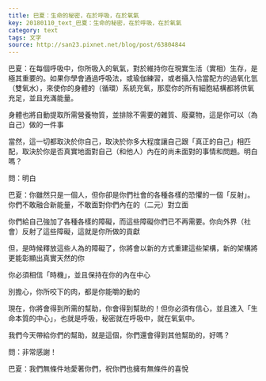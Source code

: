 ```yaml
---
title: 巴夏：生命的秘密，在於呼吸，在於氧氣
key: 20180110_text_巴夏：生命的秘密，在於呼吸，在於氧氣
category: text
tags: 文字
source: http://san23.pixnet.net/blog/post/63804844
---
```


巴夏：在每個呼吸中，你所吸入的氧氣，對於維持你在現實生活（實相）生存，是極其重要的。如果你學會通過呼吸法，或瑜伽練習，或者攝入恰當配方的過氧化氫（雙氧水），來使你的身體的（循環）系統充氧，那麼你的所有細胞結構都將供氧充足，並且充滿能量。

身體也將自動提取所需營養物質，並排除不需要的雜質、廢棄物，這是你可以（為自己）做的一件事

當然，這一切都取決於你自己，取決於你多大程度讓自己跟「真正的自己」相匹配，取決於你是否真實地面對自己（和他人）內在的尚未面對的事情和問題。明白嗎？

問：明白

巴夏：你雖然只是一個人，但你卻是你們社會的各種各樣的恐懼的一個「反射」。你們不敢融合新能量，不敢面對你們內在的（二元）對立面

你們給自己強加了各種各樣的障礙，而這些障礙你們已不再需要。你向外界（社會）反射了這些障礙，這就是你所做的貢獻

但，是時候釋放這些人為的障礙了，你將會以新的方式重建這些架構，新的架構將更能彰顯出真實天然的你

你必須相信「時機」，並且保持在你的內在中心

別擔心，你所咬下的肉，都是你能嚼的動的

現在，你將會得到所需的幫助，你會得到幫助的！但你必須有信心，並且進入「生命本質的中心」，也就是呼吸，秘密就在呼吸中，就在氧氣中。

我們今天帶給你們的幫助，就是這個，你們還會得到其他幫助的，好嗎？

問：非常感謝！

巴夏：我們無條件地愛著你們，祝你們也擁有無條件的喜悅
